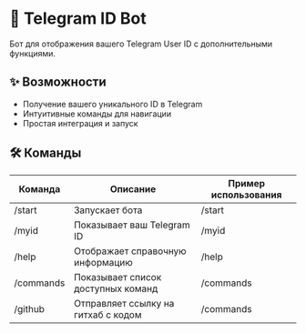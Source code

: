 # 🤖 Telegram ID Bot

Бот для отображения вашего Telegram User ID с дополнительными функциями.

## ✨ Возможности
- Получение вашего уникального ID в Telegram
- Интуитивные команды для навигации
- Простая интеграция и запуск

## 🛠 Команды
| Команда       | Описание                                  | Пример использования      |
|---------------|------------------------------------------|---------------------------|
| /start      | Запускает бота                           | /start                  |
| /myid       | Показывает ваш Telegram ID               | /myid                   |
| /help       | Отображает справочную информацию         | /help                   |
| /commands   | Показывает список доступных команд       | /commands               |
| /github     | Отправляет ссылку на гитхаб с кодом      | /commands               |


